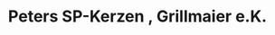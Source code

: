 ---
title: "Peters SP-Kerzen , Grillmaier e.K."
url: /ried/peters-sp-kerzen-grillmaier-e-k/
shop: Außenstelle
---